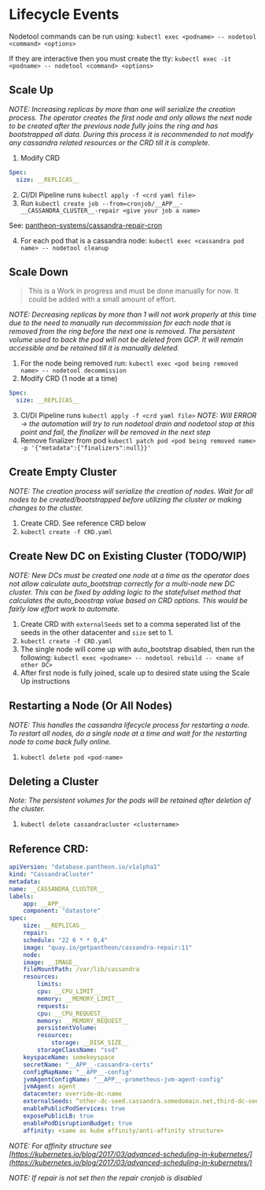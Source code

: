 # Lifecycle Events

Nodetool commands can be run using: 
`kubectl exec <podname> -- nodetool <command> <options>`

If they are interactive then you must create the tty:
`kubectl exec -it <podname> -- nodetool <command> <options>`

## Scale Up

_NOTE: Increasing replicas by more than one will serialize the creation process. The operator creates the first node and only allows the next node to be created after the previous node fully joins the ring and has bootstrapped all data. During this process it is recommended to not modify any cassandra related resources or the CRD till it is complete._

1. Modify CRD

```yaml
Spec:
  size: __REPLICAS__
```

2. CI/DI Pipeline runs `kubectl apply -f <crd yaml file>`
3. Run `kubectl create job --from=cronjob/__APP__-__CASSANDRA_CLUSTER__-repair <give your job a name>`

See: [pantheon-systems/cassandra-repair-cron](https://github.com/pantheon-systems/cassandra-repair-cron)

4. For each pod that is a cassandra node:
`kubectl exec <cassandra pod name> -- nodetool cleanup`

## Scale Down

>This is a Work in progress and must be done manually for now. It could be added with a small amount of effort.

_NOTE: Decreasing replicas by more than 1 will not work properly at this time due to the need to manually run decommission for each node that is removed from the ring before the next one is removed. The persistent volume used to back the pod will not be deleted from GCP. It will remain accessible and be retained till it is manually deleted._

1. For the node being removed run: `kubectl exec <pod being removed name> -- nodetool decommission`
2. Modify CRD (1 node at a time)

```yaml
Spec:
  size: __REPLICAS__
```

3. CI/DI Pipeline runs `kubectl apply -f <crd yaml file>` _NOTE: Will ERROR -> the automation will try to run nodetool drain and nodetool stop at this point and fail, the finalizer will be removed in the next step_
4. Remove finalizer from pod `kubectl patch pod <pod being removed name> -p '{"metadata":{"finalizers":null}}'`

## Create Empty Cluster

_NOTE: The creation process will serialize the creation of nodes. Wait for all nodes to be created/bootstrapped before utilizing the cluster or making changes to the cluster._

1. Create CRD. See reference CRD below 
2. `kubectl create -f CRD.yaml`

## Create New DC on Existing Cluster (TODO/WIP)

_NOTE: New DCs must be created one node at a time as the operator does not allow calculate auto_bootstrap correctly for a multi-node new DC cluster. This can be fixed by adding logic to the statefulset method that calculates the auto_boostrap value based on CRD options. This would be fairly low effort work to automate._

1. Create CRD with `externalSeeds` set to a comma seperated list of the seeds in the other datacenter and `size` set to 1.
2. `kubectl create -f CRD.yaml`
3. The single node will come up with auto_bootstrap disabled, then run the following: `kubectl exec <podname> -- nodetool rebuild -- <name of other DC>`
4. After first node is fully joined, scale up to desired state using the Scale Up instructions

## Restarting a Node (Or All Nodes)

_NOTE: This handles the cassandra lifecycle process for restarting a node. To restart all nodes, do a single node at a time and wait for the restarting node to come back fully online._

1. `kubectl delete pod <pod-name>`

## Deleting a Cluster

_Note: The persistent volumes for the pods will be retained after deletion of the cluster._

1. `kubectl delete cassandracluster <clustername>`

## Reference CRD:

```yaml
apiVersion: "database.pantheon.io/v1alpha1"
kind: "CassandraCluster"
metadata:
name: __CASSANDRA_CLUSTER__
labels:
    app: __APP__
    component: "datastore"
spec:
    size: __REPLICAS__
    repair:
    schedule: "22 6 * * 0,4"
    image: "quay.io/getpantheon/cassandra-repair:11"
    node:
    image: __IMAGE__
    fileMountPath: /var/lib/cassandra
    resources:
        limits:
        cpu: __CPU_LIMIT__
        memory: __MEMORY_LIMIT__
        requests:
        cpu: __CPU_REQUEST__
        memory: __MEMORY_REQUEST__
        persistentVolume:
        resources:
            storage: __DISK_SIZE__
        storageClassName: "ssd"
    keyspaceName: somekeyspace
    secretName: "__APP__-cassandra-certs"
    configMapName: "__APP__-config"
    jvmAgentConfigName: "__APP__-prometheus-jvm-agent-config"
    jvmAgent: agent
    datacenter: override-dc-name
    externalSeeds: “other-dc-seed.cassandra.somedomain.net,third-dc-seed.cassandra.somedomain.net”
    enablePublicPodServices: true
    exposePublicLB: true
    enablePodDisruptionBudget: true
    affinity: <same as kube affinity/anti-affinity structure>
```

_NOTE: For affinity structure see [https://kubernetes.io/blog/2017/03/advanced-scheduling-in-kubernetes/](https://kubernetes.io/blog/2017/03/advanced-scheduling-in-kubernetes/)_

_NOTE: If repair is not set then the repair cronjob is disabled_



